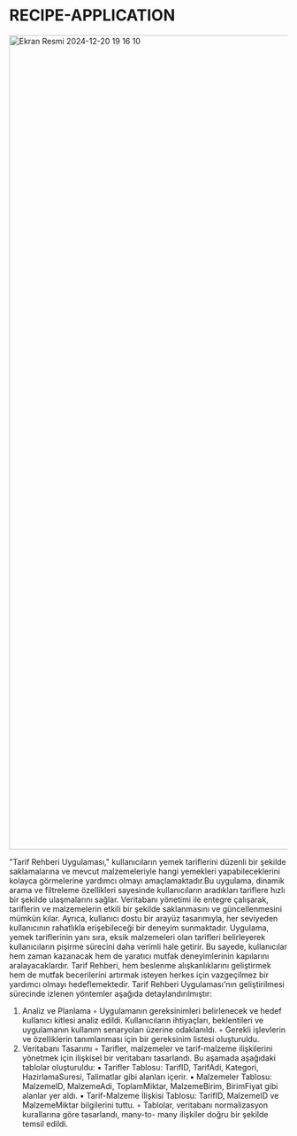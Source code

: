 # RECIPE-APPLICATION



<img width="1470" alt="Ekran Resmi 2024-12-20 19 16 10" src="https://github.com/user-attachments/assets/7d143189-61d7-4e36-a275-cf259ec43705" />

"Tarif Rehberi Uygulaması," kullanıcıların yemek
tariflerini düzenli bir şekilde saklamalarına ve mevcut
malzemeleriyle hangi yemekleri yapabileceklerini
kolayca görmelerine yardımcı olmayı amaçlamaktadır.Bu
uygulama, dinamik arama ve filtreleme özellikleri
sayesinde kullanıcıların aradıkları tariflere hızlı bir
şekilde ulaşmalarını sağlar. Veritabanı yönetimi ile
entegre çalışarak, tariflerin ve malzemelerin etkili bir
şekilde saklanmasını ve güncellenmesini mümkün kılar.
Ayrıca, kullanıcı dostu bir arayüz tasarımıyla, her
seviyeden kullanıcının rahatlıkla erişebileceği bir
deneyim sunmaktadır.
Uygulama, yemek tariflerinin yanı sıra, eksik
malzemeleri olan tarifleri belirleyerek kullanıcıların
pişirme sürecini daha verimli hale getirir. Bu sayede,
kullanıcılar hem zaman kazanacak hem de yaratıcı
mutfak deneyimlerinin kapılarını aralayacaklardır. Tarif
Rehberi, hem beslenme alışkanlıklarını geliştirmek hem
de mutfak becerilerini artırmak isteyen herkes için
vazgeçilmez bir yardımcı olmayı hedeflemektedir.
Tarif Rehberi Uygulaması'nın geliştirilmesi sürecinde
izlenen yöntemler aşağıda detaylandırılmıştır:
1. Analiz ve Planlama
◦ Uygulamanın gereksinimleri
belirlenecek ve hedef kullanıcı kitlesi
analiz edildi. Kullanıcıların ihtiyaçları,
beklentileri ve uygulamanın kullanım
senaryoları üzerine odaklanıldı.
◦ Gerekli işlevlerin ve özelliklerin
tanımlanması için bir gereksinim listesi
oluşturuldu.
2. Veritabanı Tasarımı
◦ Tarifler, malzemeler ve tarif-malzeme
ilişkilerini yönetmek için ilişkisel bir
veritabanı tasarlandı. Bu aşamada
aşağıdaki tablolar oluşturuldu:
▪ Tarifler Tablosu: TarifID,
TarifAdi, Kategori,
HazirlamaSuresi, Talimatlar gibi
alanları içerir.
▪ Malzemeler Tablosu:
MalzemeID, MalzemeAdi,
ToplamMiktar, MalzemeBirim,
BirimFiyat gibi alanlar yer aldı.
▪ Tarif-Malzeme İlişkisi
Tablosu: TarifID, MalzemeID
ve MalzemeMiktar bilgilerini
tuttu.
◦ Tablolar, veritabanı normalizasyon
kurallarına göre tasarlandı, many-to-
many ilişkiler doğru bir şekilde temsil
edildi.
